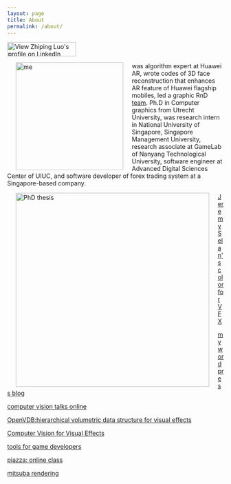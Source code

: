 ```yaml
---
layout: page
title: About
permalink: /about/
---
```

<a href="https://nl.linkedin.com/pub/zhiping-luo/11/123/a3a">
 <img src="https://static.licdn.com/scds/common/u/img/webpromo/btn_viewmy_160x33.png" width="160" height="33" border="0" alt="View Zhiping Luo's profile on LinkedIn"> </a>
<p>
<img src="http://luozhipi.github.io/photo02.jpg" alt="me" title="" align="left" hspace="20" width = "250">
was algorithm expert at Huawei AR, wrote codes of 3D face reconstruction that enhances AR feature of Huawei flagship mobiles, led a graphic RnD <a href="https://kapok-cg.github.io">team</a>. Ph.D in Computer graphics from Utrecht University, was research intern in National University of Singapore, Singapore Management University, research associate at GameLab of Nanyang Technological University, software engineer at Advanced Digital Sciences Center of UIUC, and software developer of forex trading system at a Singapore-based company.
</p>
<p></p>
<p></p>
<a href="/papers/theis_v2_low.pdf"><img src="http://luozhipi.github.io/papers/thesis_cover.png" hspace="20" alt="PhD thesis" title="doctoral dissertation" align="left" height="450"></a>

[Jeremy Selan's color for VFX]

[my wordpress blog] 

[computer vision talks online] 

[OpenVDB:hierarchical volumetric data structure for visual effects]

[Computer Vision for Visual Effects] 

[tools for game developers] 

[piazza: online class] 

[mitsuba rendering]

[computer vision talks online]: http://www.computervisiontalks.com/
[piazza: online class]: https://piazza.com/
[tools for game developers]: https://www.codeandweb.com/
[OpenVDB:hierarchical volumetric data structure for visual effects]: http://www.openvdb.org/
[my wordpress blog]: https://luozhipi.wordpress.com/
[Computer Vision for Visual Effects]: http://cvfxbook.com/
[mitsuba rendering]: http://www.mitsuba-renderer.org/

[Jeremy Selan's color for VFX]: https://github.com/jeremyselan

